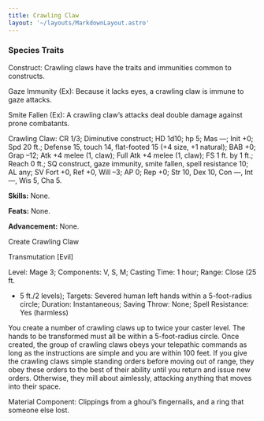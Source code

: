 ```yaml
---
title: Crawling Claw
layout: '~/layouts/MarkdownLayout.astro'
---
```

### Species Traits

Construct: Crawling claws have the traits and immunities common to constructs.

Gaze Immunity (Ex): Because it lacks eyes, a crawling claw is immune to gaze
attacks.

Smite Fallen (Ex): A crawling claw’s attacks deal double damage against prone
combatants.

Crawling Claw: CR 1/3; Diminutive construct; HD 1d10; hp 5; Mas —; Init +0;
Spd 20 ft.; Defense 15, touch 14, flat-footed 15 (+4 size, +1 natural); BAB
+0; Grap –12; Atk +4 melee (1, claw); Full Atk +4 melee (1, claw); FS 1 ft. by
1 ft.; Reach 0 ft.; SQ construct, gaze immunity, smite fallen, spell
resistance 10; AL any; SV Fort +0, Ref +0, Will –3; AP 0; Rep +0; Str 10, Dex
10, Con —, Int —, Wis 5, Cha 5.

**Skills:** None.

**Feats:** None.

**Advancement:** None.

Create Crawling Claw

Transmutation [Evil]

Level: Mage 3; Components: V, S, M; Casting Time: 1 hour; Range: Close (25 ft.
+ 5 ft./2 levels); Targets: Severed human left hands within a 5-foot-radius
circle; Duration: Instantaneous; Saving Throw: None; Spell Resistance: Yes
(harmless)

You create a number of crawling claws up to twice your caster level. The hands
to be transformed must all be within a 5-foot-radius circle. Once created, the
group of crawling claws obeys your telepathic commands as long as the
instructions are simple and you are within 100 feet. If you give the crawling
claws simple standing orders before moving out of range, they obey these
orders to the best of their ability until you return and issue new orders.
Otherwise, they mill about aimlessly, attacking anything that moves into their
space.

Material Component: Clippings from a ghoul’s fingernails, and a ring that
someone else lost.

